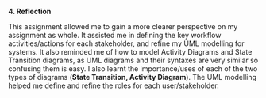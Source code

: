 **4\. Reflection**

This assignment allowed me to gain a more clearer perspective on my assignment as whole. It assisted me in defining the key workflow activities/actions for each stakeholder, and refine my UML modelling for systems. It also reminded me of how to model Activity Diagrams and State Transition diagrams, as UML diagrams and their syntaxes are very similar so confusing them is easy. I also learnt the importance/uses of each of the two types of diagrams (**State Transition, Activity Diagram**). The UML modelling helped me define and refine the roles for each user/stakeholder.
